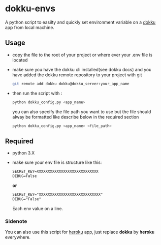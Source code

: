 # dokku-envs

A python script to easilty and quickly set environment variable on a [dokku](http://dokku.viewdocs.io/dokku/) app from local machine.

## Usage

- copy the file to the root of your project or where ever your .env file is located
- make sure you have the dokku cli installed(see dokku docs) and you have added the dokku remote repository to your project with git

  ```sh
  git remote add dokku dokku@dokku_server:your_app_name
  ```

- then run the script with :

  ```sh
  python dokku_config.py <app_name>
  ```

  you can also specify the file path you want to use but the file should alway be formatted like describe below in the required section

  ```sh
  python dokku_config.py <app_name> <file_path>
  ```

## Required

- python 3.X

- make sure your env file is structure like this:

  ```txt
  SECRET_KEY=XXXXXXXXXXXXXXXXXXXXXXXXXXXX
  DEBUG=False
  ```

  **or**

  ```txt
  SECRET_KEY="XXXXXXXXXXXXXXXXXXXXXXXXXXXX"
  DEBUG="False"
  ```

  Each env value on a line.

### Sidenote

You can also use this script for [heroku](https://heroku.com) app, just replace **dokku** by **heroku** everywhere.
